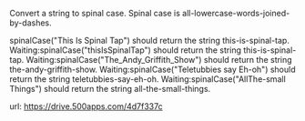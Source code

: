 Convert a string to spinal case. Spinal case is all-lowercase-words-joined-by-dashes.

spinalCase("This Is Spinal Tap") should return the string this-is-spinal-tap.
Waiting:spinalCase("thisIsSpinalTap") should return the string this-is-spinal-tap.
Waiting:spinalCase("The_Andy_Griffith_Show") should return the string the-andy-griffith-show.
Waiting:spinalCase("Teletubbies say Eh-oh") should return the string teletubbies-say-eh-oh.
Waiting:spinalCase("AllThe-small Things") should return the string all-the-small-things.

url: https://drive.500apps.com/4d7f337c